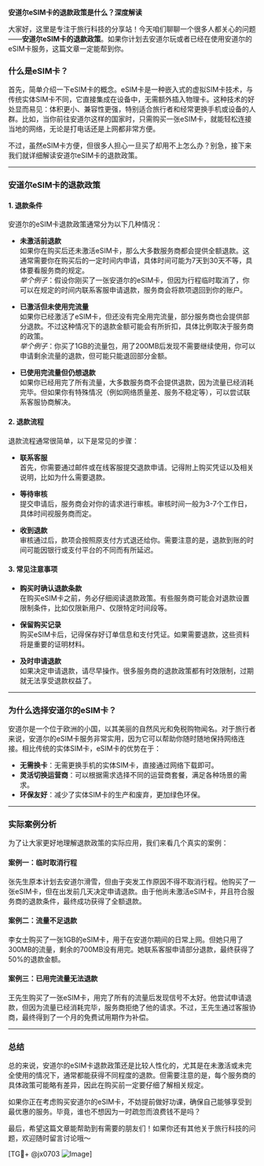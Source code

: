 **安道尔eSIM卡的退款政策是什么？深度解读**

大家好，这里是专注于旅行科技的分享站！今天咱们聊聊一个很多人都关心的问题——**安道尔eSIM卡的退款政策**。如果你计划去安道尔玩或者已经在使用安道尔的eSIM卡服务，这篇文章一定能帮到你。

### 什么是eSIM卡？

首先，简单介绍一下eSIM卡的概念。eSIM卡是一种嵌入式的虚拟SIM卡技术，与传统实体SIM卡不同，它直接集成在设备中，无需额外插入物理卡。这种技术的好处显而易见：体积更小、兼容性更强，特别适合旅行者和经常更换手机或设备的人群。比如，当你前往安道尔这样的国家时，只需购买一张eSIM卡，就能轻松连接当地的网络，无论是打电话还是上网都非常方便。

不过，虽然eSIM卡方便，但很多人担心一旦买了却用不上怎么办？别急，接下来我们就详细解读安道尔eSIM卡的退款政策。

---

### 安道尔eSIM卡的退款政策

#### 1. **退款条件**
安道尔的eSIM卡退款政策通常分为以下几种情况：

- **未激活前退款**  
  如果你在购买后还未激活eSIM卡，那么大多数服务商都会提供全额退款。这通常需要你在购买后的一定时间内申请，具体时间可能为7天到30天不等，具体要看服务商的规定。  
  *举个例子*：假设你刚买了一张安道尔的eSIM卡，但因为行程临时取消了，你可以在规定的时间内联系客服申请退款，服务商会将款项退回到你的账户。

- **已激活但未使用完流量**  
  如果你已经激活了eSIM卡，但还没有完全用完流量，部分服务商也会提供部分退款。不过这种情况下的退款金额可能会有所折扣，具体比例取决于服务商的政策。  
  *举个例子*：你买了1GB的流量包，用了200MB后发现不需要继续使用，你可以申请剩余流量的退款，但可能只能退回部分金额。

- **已使用完流量但仍想退款**  
  如果你已经用完了所有流量，大多数服务商不会提供退款，因为流量已经消耗完毕。但如果你有特殊情况（例如网络质量差、服务不稳定等），可以尝试联系客服协商解决。

#### 2. **退款流程**
退款流程通常很简单，以下是常见的步骤：

- **联系客服**  
  首先，你需要通过邮件或在线客服提交退款申请。记得附上购买凭证以及相关说明，比如为什么需要退款。

- **等待审核**  
  提交申请后，服务商会对你的请求进行审核。审核时间一般为3-7个工作日，具体时间视服务商而定。

- **收到退款**  
  审核通过后，款项会按照原支付方式退还给你。需要注意的是，退款到账的时间可能因银行或支付平台的不同而有所延迟。

#### 3. **常见注意事项**
- **购买时确认退款条款**  
  在购买eSIM卡之前，务必仔细阅读退款政策。有些服务商可能会对退款设置限制条件，比如仅限新用户、仅限特定时间段等。

- **保留购买记录**  
  购买eSIM卡后，记得保存好订单信息和支付凭证。如果需要退款，这些资料将是重要的证明材料。

- **及时申请退款**  
  如果决定申请退款，请尽早操作。很多服务商的退款政策都有时效限制，过期就无法享受退款权益了。

---

### 为什么选择安道尔的eSIM卡？

安道尔是一个位于欧洲的小国，以其美丽的自然风光和免税购物闻名。对于旅行者来说，安道尔的eSIM卡服务非常实用，因为它可以帮助你随时随地保持网络连接。相比传统的实体SIM卡，eSIM卡的优势在于：

- **无需换卡**：无需更换手机的实体SIM卡，直接通过网络下载即可。
- **灵活切换运营商**：可以根据需求选择不同的运营商套餐，满足各种场景的需求。
- **环保友好**：减少了实体SIM卡的生产和废弃，更加绿色环保。

---

### 实际案例分析

为了让大家更好地理解退款政策的实际应用，我们来看几个真实的案例：

#### 案例一：临时取消行程
张先生原本计划去安道尔滑雪，但由于突发工作原因不得不取消行程。他购买了一张eSIM卡，但在出发前几天决定申请退款。由于他尚未激活eSIM卡，并且符合服务商的退款条件，最终成功获得了全额退款。

#### 案例二：流量不足退款
李女士购买了一张1GB的eSIM卡，用于在安道尔期间的日常上网。但她只用了300MB的流量，剩余的700MB没有用完。她联系客服申请部分退款，最终获得了50%的退款金额。

#### 案例三：已用完流量无法退款
王先生购买了一张eSIM卡，用完了所有的流量后发现信号不太好。他尝试申请退款，但因为流量已经消耗完毕，服务商拒绝了他的请求。不过，王先生通过客服协商，最终得到了一个月的免费试用期作为补偿。

---

### 总结

总的来说，安道尔的eSIM卡退款政策还是比较人性化的，尤其是在未激活或未完全使用的情况下，通常都能获得不同程度的退款。但需要注意的是，每个服务商的具体政策可能略有差异，因此在购买前一定要仔细了解相关规定。

如果你正在考虑购买安道尔的eSIM卡，不妨提前做好功课，确保自己能够享受到最优惠的服务。毕竟，谁也不想因为一时疏忽而浪费钱不是吗？

最后，希望这篇文章能帮助到有需要的朋友们！如果你还有其他关于旅行科技的问题，欢迎随时留言讨论哦～

[TG💪+ @jx0703 ![Image](https://github.com/user-attachments/assets/dbca1d08-cadb-493c-b0ec-ad6f7a83f270)]